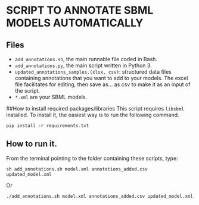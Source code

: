 # SCRIPT TO ANNOTATE SBML MODELS AUTOMATICALLY

## Files
* `add_annotations.sh`, the main runnable file coded in Bash.
* `add_annotations.py`, the main script written in Python 3.
* `updated_annotations_samples.(xlsx, csv)`: structured data files containing annotations that you want to add to your models. The excel file facilitates for editing, then save as... as csv to make it as an input of the script.
* `*.xml` are your SBML models.

##How to install required packages/libraries
This script requires `libsbml` installed. To install it, the easiest way is to run the following command.
```
pip install -r requirements.txt
```

## How to run it.

From the terminal pointing to the folder containing these scripts, type:

`sh add_annotations.sh model.xml annotations_added.csv updated_model.xml`

Or

`./add_annotations.sh model.xml annotations_added.csv updated_model.xml`

